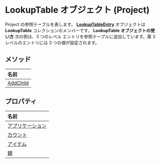 
# LookupTable オブジェクト (Project)



Project の参照テーブルを表します。 **[LookupTableEntry](5be081fa-6f4e-9571-e1e2-c4652871b756.md)** オブジェクトは **LookupTable** コレクションのメンバーです。
 **LookupTable オブジェクトの使い方**
次の例は、3 つのレベル エントリを参照テーブルに追加しています。第 3 レベルのエントリには 3 つの値が設定されます。

## メソッド



|**名前**|
|:-----|
|[AddChild](6e7d3a9c-8a71-26f8-628a-2efff5897951.md)|

## プロパティ



|**名前**|
|:-----|
|[アプリケーション](940d929c-b080-3eb3-6776-f1577ad1bed8.md)|
|[カウント](8b00cad1-b49d-8365-46f9-3dd3d9e191cc.md)|
|[アイテム](d22476e1-404b-75ca-b2da-7fbd9797f4bf.md)|
|[親](e49d283d-6c5c-29b4-a5b8-84c770a303ef.md)|
